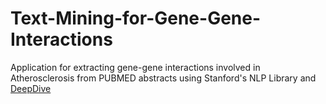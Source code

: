 # Text-Mining-for-Gene-Gene-Interactions
Application for extracting gene-gene interactions involved in Atherosclerosis from PUBMED abstracts using Stanford's NLP Library and [DeepDive](http://deepdive.stanford.edu)
